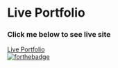 # Live Portfolio
### Click me below to see live site
[Live Portfolio](https://matthew-hawk.github.io/) <br/>
[![forthebadge](https://forthebadge.com/images/featured/featured-made-with-crayons.svg)](https://forthebadge.com)
